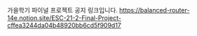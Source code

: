 가을학기 파이널 프로젝트 공지 링크입니다.
https://balanced-router-14e.notion.site/ESC-21-2-Final-Project-cffea3244da04b48920bb6cd5f909d17
